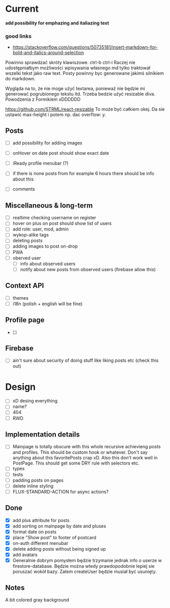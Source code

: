# Current
**add possibility for emphazing and italiazing text**
### good links
 - https://stackoverflow.com/questions/50735181/insert-markdown-for-bold-and-italics-around-selection

Powinno sprawdzać skróty klawiszowe. ctrl-b ctrl-i
Raczej nie udostępniałbym możliwości wpisywania własnego md tylko traktował wszelki tekst jako raw text. Posty powinny byc generowane jakimś silnikiem do markdown.

Wygląda na to, że nie moge użyć textarea, ponieważ nie będzie mi generować pogrubionego tekstu itd. Trzeba bedzie użyć resizable diva. Powodzenia z Formikiem xDDDDDD

https://github.com/STRML/react-resizable
To może być całkiem okej. Da sie ustawić max-height i potem np. dac overflow: y.

## Posts
- [ ] add possibility for adding images
- [ ] onHover on date post should show exact date
- [ ] iReady profile menubar (?)
- [ ] if there is none posts from for example 6 hours there should be info about this
- [ ] comments


## Miscellaneous & long-term
- [ ] realtime checking username on register
- [ ] hover on plus on post should show list of users
- [ ] add role: user, mod, admin 
- [ ] wykop-alike tags
- [ ] deleting posts
- [ ] adding images to post on-drop
- [ ] PWA
- [ ] oberved user
  - [ ] info about observed users
  - [ ] notify about new posts from observed users (firebase allow this)

## Context API
- [ ] themes
- [ ] i18n (polish + english will be fine)

## Profile page
- [ ] 

## Firebase
- [ ] ain't sure about security of doing stuff like liking posts etc (check this out)

# Design
- [ ] xD desing everything
- [ ] name?
- [ ] 404
- [ ] RWD

## Implementation details

- [ ] Mainpage is totally obscure with this whole recursive achievieng posts and profiles. This should be custom hook or whatever. Don't say anything about this favoritePosts crap xD. Also this don't work well in PostPage. This should get some DRY rule with selectors etc.
- [ ] types
- [ ] tests
- [ ] padding posts on pages
- [ ] delete inline styling
- [ ] FLUX-STANDARD-ACTION for async actions?

## Done
- [X] add plus attribute for posts
- [X] add sorting on mainpage by date and pluses
- [X] format date on posts
- [X] place "Show post" to footer of postcard
- [X] on-auth different menubar
- [X] delete adding posts without being signed up
- [X] add avatars
- [X] Generalnie dobrym pomysłem będzie trzymanie jednak info o userze w firestore-database. Będzie można wtedy prawdopodobnie lepiej sie poruszać wokół bazy. Zatem createUser będzie musiał być usunięty.

## Notes

A bit colored gray background